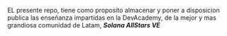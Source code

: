 EL presente repo, tiene como proposito almacenar y poner a disposicion publica las enseñanza impartidas en la DevAcademy, de la mejor y mas grandiosa comunidad de Latam, ***Solana AllStars VE***
